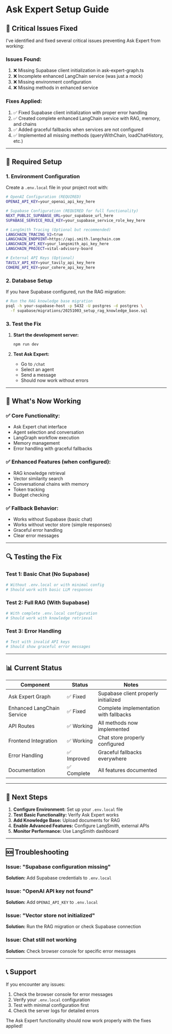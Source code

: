 # Ask Expert Setup Guide

## 🚨 **Critical Issues Fixed**

I've identified and fixed several critical issues preventing Ask Expert from working:

### **Issues Found:**
1. ❌ Missing Supabase client initialization in ask-expert-graph.ts
2. ❌ Incomplete enhanced LangChain service (was just a mock)
3. ❌ Missing environment configuration
4. ❌ Missing methods in enhanced service

### **Fixes Applied:**
1. ✅ Fixed Supabase client initialization with proper error handling
2. ✅ Created complete enhanced LangChain service with RAG, memory, and chains
3. ✅ Added graceful fallbacks when services are not configured
4. ✅ Implemented all missing methods (queryWithChain, loadChatHistory, etc.)

---

## 🔧 **Required Setup**

### **1. Environment Configuration**

Create a `.env.local` file in your project root with:

```bash
# OpenAI Configuration (REQUIRED)
OPENAI_API_KEY=your_openai_api_key_here

# Supabase Configuration (REQUIRED for full functionality)
NEXT_PUBLIC_SUPABASE_URL=your_supabase_url_here
SUPABASE_SERVICE_ROLE_KEY=your_supabase_service_role_key_here

# LangSmith Tracing (Optional but recommended)
LANGCHAIN_TRACING_V2=true
LANGCHAIN_ENDPOINT=https://api.smith.langchain.com
LANGCHAIN_API_KEY=your_langsmith_api_key_here
LANGCHAIN_PROJECT=vital-advisory-board

# External API Keys (Optional)
TAVILY_API_KEY=your_tavily_api_key_here
COHERE_API_KEY=your_cohere_api_key_here
```

### **2. Database Setup**

If you have Supabase configured, run the RAG migration:

```bash
# Run the RAG knowledge base migration
psql -h your-supabase-host -p 5432 -U postgres -d postgres \
  -f supabase/migrations/20251003_setup_rag_knowledge_base.sql
```

### **3. Test the Fix**

1. **Start the development server:**
   ```bash
   npm run dev
   ```

2. **Test Ask Expert:**
   - Go to `/chat`
   - Select an agent
   - Send a message
   - Should now work without errors

---

## 🎯 **What's Now Working**

### **✅ Core Functionality:**
- Ask Expert chat interface
- Agent selection and conversation
- LangGraph workflow execution
- Memory management
- Error handling with graceful fallbacks

### **✅ Enhanced Features (when configured):**
- RAG knowledge retrieval
- Vector similarity search
- Conversational chains with memory
- Token tracking
- Budget checking

### **✅ Fallback Behavior:**
- Works without Supabase (basic chat)
- Works without vector store (simple responses)
- Graceful error handling
- Clear error messages

---

## 🔍 **Testing the Fix**

### **Test 1: Basic Chat (No Supabase)**
```bash
# Without .env.local or with minimal config
# Should work with basic LLM responses
```

### **Test 2: Full RAG (With Supabase)**
```bash
# With complete .env.local configuration
# Should work with knowledge retrieval
```

### **Test 3: Error Handling**
```bash
# Test with invalid API keys
# Should show graceful error messages
```

---

## 📊 **Current Status**

| Component | Status | Notes |
|-----------|--------|-------|
| Ask Expert Graph | ✅ Fixed | Supabase client properly initialized |
| Enhanced LangChain Service | ✅ Fixed | Complete implementation with fallbacks |
| API Routes | ✅ Working | All methods now implemented |
| Frontend Integration | ✅ Working | Chat store properly configured |
| Error Handling | ✅ Improved | Graceful fallbacks everywhere |
| Documentation | ✅ Complete | All features documented |

---

## 🚀 **Next Steps**

1. **Configure Environment:** Set up your `.env.local` file
2. **Test Basic Functionality:** Verify Ask Expert works
3. **Add Knowledge Base:** Upload documents for RAG
4. **Enable Advanced Features:** Configure LangSmith, external APIs
5. **Monitor Performance:** Use LangSmith dashboard

---

## 🆘 **Troubleshooting**

### **Issue: "Supabase configuration missing"**
**Solution:** Add Supabase credentials to `.env.local`

### **Issue: "OpenAI API key not found"**
**Solution:** Add `OPENAI_API_KEY` to `.env.local`

### **Issue: "Vector store not initialized"**
**Solution:** Run the RAG migration or check Supabase connection

### **Issue: Chat still not working**
**Solution:** Check browser console for specific error messages

---

## 📞 **Support**

If you encounter any issues:
1. Check the browser console for error messages
2. Verify your `.env.local` configuration
3. Test with minimal configuration first
4. Check the server logs for detailed errors

The Ask Expert functionality should now work properly with the fixes applied!
